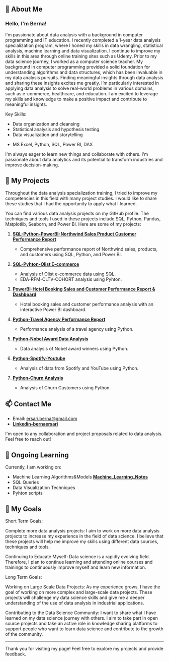 ## 👋 About Me

### Hello, I'm Berna!
I'm passionate about data analysis with a background in computer programming and IT education. I recently completed a 1-year data analysis specialization program, where I honed my skills in data wrangling, statistical analysis, machine learning and data visualization. I continue to improve my skills in this area through online training sites such as Udemy.
Prior to my data science journey, I worked as a computer science teacher. My background in computer programming provided a solid foundation for understanding algorithms and data structures, which has been invaluable in my data analysis pursuits.
Finding meaningful insights through data analysis and sharing these insights excites me greatly. I’m  particularly interested in applying data analysis to solve real-world problems in various domains, such as e-commerce, healthcare, and education. I am excited to leverage my skills and knowledge to make a positive impact and contribute to meaningful insights.

Key Skills:
* Data organization and cleansing
* Statistical analysis and hypothesis testing
* Data visualization and storytelling
- MS Excel, Python, SQL, Power BI, DAX
  
I'm always eager to learn new things and collaborate with others. I'm passionate about data analytics and its potential to transform industries and improve decision-making.

## 🚀 My Projects
Throughout the data analysis specialization training, I tried to improve my competencies in this field with many project studies. I would like to share these studies that I had the opportunity to apply what I learned.

You can find various data analysis projects on my GitHub profile. The techniques and tools I used in these projects include SQL, Python, Pandas, Matplotlib, Seaborn, and Power BI. Here are some of my projects:

1. **[SQL-Python-PowerBI-Northwind Sales Product Customer Performance Report](https://github.com/brnersr/Northwind-Project)**
   - Comprehensive performance report of Northwind sales, products, and customers using SQL, Python, and Power BI.

2. **[SQL-Pyhton-Olist E-commerce](https://github.com/brnersr/Olist_E_Commerce)**
   - Analysis of Olist e-commerce data using SQL.
   - EDA-RFM-CLTV-COHORT analysis using Pyhton.
  
3. **[PowerBI-Hotel Booking Sales and Customer Performance Report & Dashboard](https://github.com/brnersr/Hotel_Booking)**
   - Hotel booking sales and customer performance analysis with an interactive Power BI dashboard.

4. **[Python-Travel Agency Performance Report](https://github.com/brnersr/Travel-Agency)**
   - Performance analysis of a travel agency using Python.

5. **[Python-Nobel Award Data Analysis](https://github.com/brnersr/Nobel_Award)**
   - Data analysis of Nobel award winners using Python.

6. **[Python-Spotify-Youtube](https://github.com/brnersr/Spotify_Youtube_EDA)**
   - Analysis of data from Spotify and YouTube using Python.
     
7. **[Python-Churn Analysis](https://github.com/brnersr/churn_analysis)**
   - Analysis of Churn Customers using Python.
     
## 📫 Contact Me

- Email: ersari.berna@gmail.com
-  **[Linkedin-bernaersari]([linkedin.com/in/bernaersari])**

I'm open to any collaboration and project proposals related to data analysis. Feel free to reach out!

## 🌱 Ongoing Learning

Currently, I am working on:
*  Machine Learning Algorithms&Models **[Machine_Learning_Notes](https://github.com/brnersr/machine_learning)**
*  SQL Queries
*  Data Visualization Techniques
*  Pyhton scripts

## 🎯 My Goals
Short Term Goals:

Complete more data analysis projects: I aim to work on more data analysis projects to increase my experience in the field of data science. I believe that these projects will help me improve my skills using different data sources, techniques and tools.

Continuing to Educate Myself: Data science is a rapidly evolving field. Therefore, I plan to continue learning and attending online courses and trainings to continuously improve myself and learn new information.

Long Term Goals:

Working on Large Scale Data Projects: As my experience grows, I have the goal of working on more complex and large-scale data projects. These projects will challenge my data science skills and give me a deeper understanding of the use of data analysis in industrial applications.

Contributing to the Data Science Community: I want to share what I have learned on my data science journey with others. I aim to take part in open source projects and take an active role in knowledge sharing platforms to support people who want to learn data science and contribute to the growth of the community.

---

Thank you for visiting my page! Feel free to explore my projects and provide feedback.




<!---
brnersr/brnersr is a ✨ special  repository because its `README.md` (this file) appears on your GitHub profile.
You can click the Preview link to take a look at your changes.
--->
